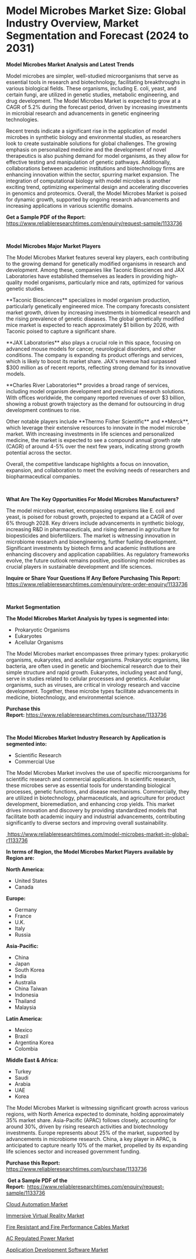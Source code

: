 <p><h1>Model Microbes Market Size: Global Industry Overview, Market Segmentation and Forecast (2024 to 2031)</h1></p><p><strong>Model Microbes Market Analysis and Latest Trends</strong></p>
<p><p>Model microbes are simpler, well-studied microorganisms that serve as essential tools in research and biotechnology, facilitating breakthroughs in various biological fields. These organisms, including E. coli, yeast, and certain fungi, are utilized in genetic studies, metabolic engineering, and drug development. The Model Microbes Market is expected to grow at a CAGR of 5.2% during the forecast period, driven by increasing investments in microbial research and advancements in genetic engineering technologies.</p><p>Recent trends indicate a significant rise in the application of model microbes in synthetic biology and environmental studies, as researchers look to create sustainable solutions for global challenges. The growing emphasis on personalized medicine and the development of novel therapeutics is also pushing demand for model organisms, as they allow for effective testing and manipulation of genetic pathways. Additionally, collaborations between academic institutions and biotechnology firms are enhancing innovation within the sector, spurring market expansion. The integration of computational biology with model microbes is another exciting trend, optimizing experimental design and accelerating discoveries in genomics and proteomics. Overall, the Model Microbes Market is poised for dynamic growth, supported by ongoing research advancements and increasing applications in various scientific domains.</p></p>
<p><strong>Get a Sample PDF of the Report:&nbsp;</strong> <a href="https://www.reliableresearchtimes.com/enquiry/request-sample/1133736?utm_campaign=1400&utm_medium=2&utm_source=Github&utm_content=ia&utm_term=07102024&utm_id=model-microbes">https://www.reliableresearchtimes.com/enquiry/request-sample/1133736</a></p>
<p>&nbsp;</p>
<p><strong>Model Microbes Major Market Players</strong></p>
<p><p>The Model Microbes Market features several key players, each contributing to the growing demand for genetically modified organisms in research and development. Among these, companies like Taconic Biosciences and JAX Laboratories have established themselves as leaders in providing high-quality model organisms, particularly mice and rats, optimized for various genetic studies.</p><p>**Taconic Biosciences** specializes in model organism production, particularly genetically engineered mice. The company forecasts consistent market growth, driven by increasing investments in biomedical research and the rising prevalence of genetic diseases. The global genetically modified mice market is expected to reach approximately $1 billion by 2026, with Taconic poised to capture a significant share.</p><p>**JAX Laboratories** also plays a crucial role in this space, focusing on advanced mouse models for cancer, neurological disorders, and other conditions. The company is expanding its product offerings and services, which is likely to boost its market share. JAX's revenue had surpassed $300 million as of recent reports, reflecting strong demand for its innovative models.</p><p>**Charles River Laboratories** provides a broad range of services, including model organism development and preclinical research solutions. With offices worldwide, the company reported revenues of over $3 billion, showing a robust growth trajectory as the demand for outsourcing in drug development continues to rise.</p><p>Other notable players include **Thermo Fisher Scientific** and **Merck**, which leverage their extensive resources to innovate in the model microbe market. With increasing investments in life sciences and personalized medicine, the market is expected to see a compound annual growth rate (CAGR) of around 4-5% over the next few years, indicating strong growth potential across the sector. </p><p>Overall, the competitive landscape highlights a focus on innovation, expansion, and collaboration to meet the evolving needs of researchers and biopharmaceutical companies.</p></p>
<p>&nbsp;</p>
<p><strong>What Are The Key Opportunities For Model Microbes Manufacturers?</strong></p>
<p><p>The model microbes market, encompassing organisms like E. coli and yeast, is poised for robust growth, projected to expand at a CAGR of over 6% through 2028. Key drivers include advancements in synthetic biology, increasing R&D in pharmaceuticals, and rising demand in agriculture for biopesticides and biofertilizers. The market is witnessing innovation in microbiome research and bioengineering, further fueling development. Significant investments by biotech firms and academic institutions are enhancing discovery and application capabilities. As regulatory frameworks evolve, the future outlook remains positive, positioning model microbes as crucial players in sustainable development and life sciences.</p></p>
<p><strong>Inquire or Share Your Questions If Any Before Purchasing This Report:</strong> <a href="https://www.reliableresearchtimes.com/enquiry/pre-order-enquiry/1133736?utm_campaign=1400&utm_medium=2&utm_source=Github&utm_content=ia&utm_term=07102024&utm_id=model-microbes">https://www.reliableresearchtimes.com/enquiry/pre-order-enquiry/1133736</a></p>
<p>&nbsp;</p>
<p><strong>Market Segmentation</strong></p>
<p><strong>The Model Microbes Market Analysis by types is segmented into:</strong></p>
<p><ul><li>Prokaryotic Organisms</li><li>Eukaryotes</li><li>Acellular Organisms</li></ul></p>
<p><p>The Model Microbes market encompasses three primary types: prokaryotic organisms, eukaryotes, and acellular organisms. Prokaryotic organisms, like bacteria, are often used in genetic and biochemical research due to their simple structure and rapid growth. Eukaryotes, including yeast and fungi, serve in studies related to cellular processes and genetics. Acellular organisms, such as viruses, are critical in virology research and vaccine development. Together, these microbe types facilitate advancements in medicine, biotechnology, and environmental science.</p></p>
<p><strong>Purchase this Report:&nbsp;</strong><a href="https://www.reliableresearchtimes.com/purchase/1133736?utm_campaign=1400&utm_medium=2&utm_source=Github&utm_content=ia&utm_term=07102024&utm_id=model-microbes">https://www.reliableresearchtimes.com/purchase/1133736</a></p>
<p>&nbsp;</p>
<p><strong>The Model Microbes Market Industry Research by Application is segmented into:</strong></p>
<p><ul><li>Scientific Research</li><li>Commercial Use</li></ul></p>
<p><p>The Model Microbes Market involves the use of specific microorganisms for scientific research and commercial applications. In scientific research, these microbes serve as essential tools for understanding biological processes, genetic functions, and disease mechanisms. Commercially, they are utilized in biotechnology, pharmaceuticals, and agriculture for product development, bioremediation, and enhancing crop yields. This market drives innovation and discovery by providing standardized models that facilitate both academic inquiry and industrial advancements, contributing significantly to diverse sectors and improving overall sustainability.</p></p>
<p><a href="https://www.reliableresearchtimes.com/model-microbes-market-in-global-r1133736?utm_campaign=1400&utm_medium=2&utm_source=Github&utm_content=ia&utm_term=07102024&utm_id=model-microbes">&nbsp;https://www.reliableresearchtimes.com/model-microbes-market-in-global-r1133736</a></p>
<p><strong>In terms of Region, the Model Microbes Market Players available by Region are:</strong></p>
<p>
    <p> <strong> North America: </strong>
        <ul>
            <li>United States</li>
            <li>Canada</li>
        </ul>
        </p> 
    <p> <strong> Europe: </strong>
        <ul>
            <li>Germany</li>
            <li>France</li>
            <li>U.K.</li>
            <li>Italy</li>
            <li>Russia</li>
        </ul>
        </p> 
    <p> <strong> Asia-Pacific: </strong>
        <ul>
            <li>China</li>
            <li>Japan</li>
            <li>South Korea</li>
            <li>India</li>
            <li>Australia</li>
            <li>China Taiwan</li>
            <li>Indonesia</li>
            <li>Thailand</li>
            <li>Malaysia</li>
        </ul>
        </p> 
    <p> <strong> Latin America: </strong>
        <ul>
            <li>Mexico</li>
            <li>Brazil</li>
            <li>Argentina Korea</li>
            <li>Colombia</li>
        </ul>
        </p> 
    <p> <strong> Middle East & Africa: </strong>
        <ul>
            <li>Turkey</li>
            <li>Saudi</li>
            <li>Arabia</li>
            <li>UAE</li>
            <li>Korea</li>
        </ul>
    </p>
    </p>
<p><p>The Model Microbes Market is witnessing significant growth across various regions, with North America expected to dominate, holding approximately 35% market share. Asia-Pacific (APAC) follows closely, accounting for around 30%, driven by rising research activities and biotechnology investments. Europe represents about 25% of the market, supported by advancements in microbiome research. China, a key player in APAC, is anticipated to capture nearly 10% of the market, propelled by its expanding life sciences sector and increased government funding.</p></p>
<p><strong>Purchase this Report: </strong><a href="https://www.reliableresearchtimes.com/purchase/1133736?utm_campaign=1400&utm_medium=2&utm_source=Github&utm_content=ia&utm_term=07102024&utm_id=model-microbes">https://www.reliableresearchtimes.com/purchase/1133736</a></p>
<p>&nbsp;<strong>Get a Sample PDF of the Report:&nbsp;&nbsp;</strong><a href="https://www.reliableresearchtimes.com/enquiry/request-sample/1133736?utm_campaign=1400&utm_medium=2&utm_source=Github&utm_content=ia&utm_term=07102024&utm_id=model-microbes">https://www.reliableresearchtimes.com/enquiry/request-sample/1133736</a></p>
<p><strong></strong></p>
<p><p><a href="https://www.linkedin.com/pulse/influencing-factors-cloud-automation-market-insights-growth-vxdff?utm_campaign=1400&utm_medium=2&utm_source=Github&utm_content=ia&utm_term=07102024&utm_id=model-microbes">Cloud Automation Market</a></p><p><a href="https://www.linkedin.com/pulse/insights-immersive-virtual-reality-industry-market-financial-jg4xf?utm_campaign=1400&utm_medium=2&utm_source=Github&utm_content=ia&utm_term=07102024&utm_id=model-microbes">Immersive Virtual Reality Market</a></p><p><a href="https://issuu.com/reportprime-2/docs/fire-resistant-and-fire-performance_7cf5e378de177e?utm_campaign=1400&utm_medium=2&utm_source=Github&utm_content=ia&utm_term=07102024&utm_id=model-microbes">Fire Resistant and Fire Performance Cables Market</a></p><p><a href="https://issuu.com/reportprime-2/docs/ac-regulated-power-market-size-2030_e3dd6b7ed03ccb?utm_campaign=1400&utm_medium=2&utm_source=Github&utm_content=ia&utm_term=07102024&utm_id=model-microbes">AC Regulated Power Market</a></p><p><a href="https://www.linkedin.com/pulse/application-development-software-market-investigation-industry-bzble?utm_campaign=1400&utm_medium=2&utm_source=Github&utm_content=ia&utm_term=07102024&utm_id=model-microbes">Application Development Software Market</a></p></p>